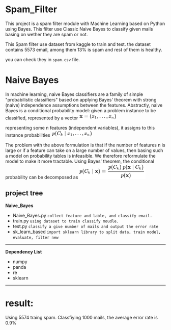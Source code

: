 # Spam_Filter
This project is a spam filter module with Machine Learning based on Python using Bayes. This filter use Classic Naive Bayes to classify given mails basing on wether they are spam or not.

This Spam filter use dataset from kaggle to train and test. the dataset contains 5573 email, among them 13% is spam and rest of them is healthy.

you can check they in ``spam.csv`` file.
# Naive Bayes
In machine learning, naive Bayes classifiers are a family of simple "probabilistic classifiers" based on applying Bayes' theorem with strong (naive) independence assumptions between the features.
Abstractly, naive Bayes is a conditional probability model: given a problem instance to be classified, represented by a vector 
![Aaron Swartz](https://github.com/wruochao19/Hello-world/raw/master/1.png)
 
 representing some n features (independent variables), it assigns to this instance probabilities 
![Aaron Swartz](https://github.com/wruochao19/Hello-world/raw/master/2.png)

The problem with the above formulation is that if the number of features n is large or if a feature can take on a large number of values, then basing such a model on probability tables is infeasible. We therefore reformulate the model to make it more tractable. Using Bayes' theorem, the conditional probability can be decomposed as 
![Aaron Swartz](https://github.com/wruochao19/Hello-world/raw/master/4.png)

**project tree**
----------------
**Naive_Bayes**
 * Naive_Bayes.py ``collect feature and lable, and classify email.``
 * train.py ``using dataset to train classify moudle.``
 * test.py ``classify a give number of mails and output the error rate``
 * sk_learn_based ``import sklearn library to split data, train model, evaluate, filter new``
----------------
**Dependency List**
 * numpy
 * panda
 * re
 * sklearn
----------------
# result:
Using 5574 traing spam. Classfiying 1000 mails, the average error rate is 0.9%
